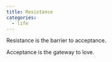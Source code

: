 ```yaml
---
title: Resistance
categories:
  - life
---
```


Resistance
is the barrier to acceptance.

Acceptance
is the gateway to love.
